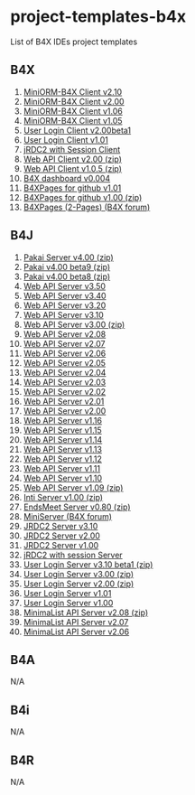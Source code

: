 # project-templates-b4x
List of B4X IDEs project templates

## B4X
1. [MiniORM-B4X Client v2.10](https://github.com/pyhoon/MiniORM-B4X/releases/download/v2.10/MiniORM.b4xtemplate)
2. [MiniORM-B4X Client v2.00](https://github.com/pyhoon/MiniORM-B4X/releases/download/v2.00/MiniORM.b4xtemplate)
3. [MiniORM-B4X Client v1.06](https://github.com/pyhoon/MiniORM-B4X/releases/download/v1.06/MiniORM.b4xtemplate)
4. [MiniORM-B4X Client v1.05](https://github.com/pyhoon/MiniORM-B4X/releases/download/v1.05/MiniORM.b4xtemplate)
5. [User Login Client v2.00beta1](https://github.com/pyhoon/user-login-client-b4x/releases/download/v2.00beta1/User.Login.Client.2.00beta1.b4xtemplate)
6. [User Login Client v1.01](https://github.com/pyhoon/user-login-client-b4x/releases/download/v1.01/User.Login.Client.1.01.b4xtemplate)
7. [jRDC2 with Session Client](https://github.com/pyhoon/jrdc2-with-session-b4j/blob/main/templates/jRDC2%20with%20Session%20Client.b4xtemplate)
8. [Web API Client v2.00 (zip)](https://github.com/pyhoon/web-api-client-b4x/archive/refs/tags/v2.00.zip)
9. [Web API Client v1.0.5 (zip)](https://github.com/pyhoon/web-api-client-b4x/archive/refs/tags/v1.0.5.zip)
10. [B4X dashboard v0.004](https://github.com/pyhoon/ab4xdashboard-b4x/releases/download/v0.004/AB4XDashboard-0.004.b4xtemplate)
11. [B4XPages for github v1.01](https://github.com/pyhoon/b4xpages-for-github/releases/download/v1.01/B4XPages-for-GitHub.b4xtemplate)
12. [B4XPages for github v1.00 (zip)](https://github.com/pyhoon/b4xpages-for-github/releases/download/v1.00/B4XPages.for.GitHub.zip)
13. [B4XPages (2-Pages) (B4X forum)](https://www.b4x.com/android/forum/attachments/b4xpages-2-pages-b4xtemplate.159414/)

## B4J
1. [Pakai Server v4.00 (zip)](https://github.com/pyhoon/pakai-server-b4j/releases/download/4.00/Pakai.Server.4.00.zip)
2. [Pakai v4.00 beta9 (zip)](https://github.com/pyhoon/pakai-server-b4j/releases/download/4.00beta9/Pakai.4.00beta9.zip)
3. [Pakai v4.00 beta8 (zip)](https://github.com/pyhoon/pakai-server-b4j/releases/download/4.00beta8/Pakai.4.00beta8.zip)
4. [Web API Server v3.50](https://github.com/pyhoon/pakai-server-b4j/blob/v3.50/Web%20API%20Server%20(3.50).b4xtemplate)
5. [Web API Server v3.40](https://github.com/pyhoon/pakai-server-b4j/raw/ff842db30499d26e2c0478f82620ddcdecddbc77/Web%20API%20Server%20(3.40).b4xtemplate)
6. [Web API Server v3.20](https://github.com/pyhoon/pakai-server-b4j/releases/download/3.20/Web.API.Server.3.20.b4xtemplate)
7. [Web API Server v3.10](https://github.com/pyhoon/pakai-server-b4j/releases/download/3.10/Web.API.Server.3.10.b4xtemplate)
8. [Web API Server v3.00 (zip)](https://github.com/pyhoon/pakai-server-b4j/releases/download/3.00/template.zip)
9. [Web API Server v2.08](https://github.com/pyhoon/pakai-server-b4j/releases/download/2.08/Web.API.Server.2.08.b4xtemplate)
10. [Web API Server v2.07](https://github.com/pyhoon/pakai-server-b4j/releases/download/2.07/Web.API.Server.2.07.b4xtemplate)
11. [Web API Server v2.06](https://github.com/pyhoon/pakai-server-b4j/releases/download/2.06/Web.API.Server.2.06.b4xtemplate)
12. [Web API Server v2.05](https://github.com/pyhoon/pakai-server-b4j/releases/download/2.05/Web.API.Server.2.05.b4xtemplate)
13. [Web API Server v2.04](https://github.com/pyhoon/pakai-server-b4j/releases/download/2.04/Web.API.Server.2.04.b4xtemplate)
14. [Web API Server v2.03](https://github.com/pyhoon/pakai-server-b4j/blob/a70b5d562a8c7d222e633dc18f7fe3d9e33d827d/Web%20API%20Server%20(2.03).b4xtemplate)
15. [Web API Server v2.02](https://github.com/pyhoon/pakai-server-b4j/releases/download/2.02.1/Web.API.Server.2.02.b4xtemplate)
16. [Web API Server v2.01](https://github.com/pyhoon/pakai-server-b4j/releases/download/2.01/Web.API.Server.2.01.b4xtemplate)
17. [Web API Server v2.00](https://github.com/pyhoon/pakai-server-b4j/releases/download/2.00/Web.API.Server.2.00.b4xtemplate)
18. [Web API Server v1.16](https://github.com/pyhoon/webapi-b4j/blob/main/Web%20API%20Server%20(1.16).b4xtemplate)
19. [Web API Server v1.15](https://github.com/pyhoon/webapi-b4j/releases/download/v1.15/Web.API.Server.1.15.b4xtemplate)
20. [Web API Server v1.14](https://github.com/pyhoon/webapi-b4j/releases/download/v1.14/Web.API.Server.1.14.b4xtemplate)
21. [Web API Server v1.13](https://github.com/pyhoon/webapi-b4j/releases/download/v1.13/Web.API.Server.1.13.b4xtemplate)
22. [Web API Server v1.12](https://github.com/pyhoon/webapi-b4j/releases/download/v1.12/Web.API.b4xtemplate)
23. [Web API Server v1.11](https://github.com/pyhoon/webapi-b4j/releases/download/b4xtemplate/Web.API.b4xtemplate)
24. [Web API Server v1.10](https://github.com/pyhoon/webapi-b4j/releases/download/documentation/Web.API.b4xtemplate)
25. [Web API Server v1.09 (zip)](https://github.com/pyhoon/webapi-b4j/releases/download/B4X/Web.API.1.09.zip)
26. [Inti Server v1.00 (zip)](https://github.com/pyhoon/inti-b4j/releases/download/v1.00/Inti.Server.1.00.zip)
27. [EndsMeet Server v0.80 (zip)](https://github.com/pyhoon/EndsMeet/releases/download/v0.80/EndsMeet.0.80.zip)
28. [MiniServer (B4X forum)](https://www.b4x.com/android/forum/attachments/miniserver-1-00-b4xtemplate.145668/)
29. [JRDC2 Server v3.10](https://github.com/pyhoon/jrdc2-server-template-b4j/blob/main/JRDC%20Server%20(3.10).b4xtemplate)
30. [JRDC2 Server v2.00](https://github.com/pyhoon/jrdc2-server-template-b4j/blob/main/JRDC%20Server%20(2.00).b4xtemplate)
31. [JRDC2 Server v1.00](https://github.com/pyhoon/jrdc2-server-template-b4j/blob/main/JRDC%20Server%20(1.00).b4xtemplate)
32. [jRDC2 with session Server](https://github.com/pyhoon/jrdc2-with-session-b4j/blob/main/templates/jRDC2%20with%20Session%20Server.b4xtemplate)
33. [User Login Server v3.10 beta1 (zip)](https://github.com/pyhoon/user-login-server-b4j/releases/download/v3.10beta1/3.10beta1.zip)
34. [User Login Server v3.00 (zip)](https://github.com/pyhoon/user-login-server-b4j/releases/download/v3.00/v3.00.zip)
35. [User Login Server v2.00 (zip)](https://github.com/pyhoon/user-login-server-b4j/releases/download/v2.00/v2.00.zip)
36. [User Login Server v1.01](https://github.com/pyhoon/user-login-server-b4j/releases/download/v1.01/User.Login.Server.1.01.b4xtemplate)
37. [User Login Server v1.00](https://github.com/pyhoon/user-login-server-b4j/releases/download/v1.00/User.Login.Server.b4xtemplate)
38. [MinimaList API Server v2.08 (zip)](https://github.com/pyhoon/minimalist-api-b4j/releases/download/v2.08/MinimaList.API.Server.2.08.zip)
39. [MinimaList API Server v2.07](https://github.com/pyhoon/minimalist-api-b4j/releases/download/v2.07/MinimaList.API.Server.2.07.b4xtemplate)
40. [MinimaList API Server v2.06](https://github.com/pyhoon/minimalist-api-b4j/releases/download/v2.06/MinimaList.API.Server.2.06.b4xtemplate)

## B4A
N/A

## B4i
N/A

## B4R
N/A
